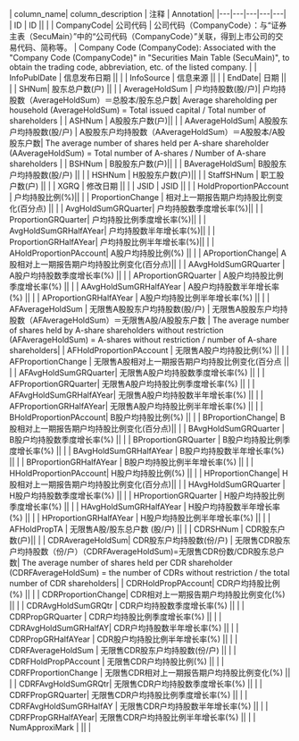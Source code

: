 | column_name| column_description | 注释 | Annotation|
|---|---|---|---|---|
| ID | ID || |
| CompanyCode| 公司代码 | 公司代码（CompanyCode）：与“证券主表（SecuMain）”中的“公司代码（CompanyCode）”关联，得到上市公司的交易代码、简称等。 | Company Code (CompanyCode): Associated with the "Company Code (CompanyCode)" in "Securities Main Table (SecuMain)", to obtain the trading code, abbreviation, etc. of the listed company. |
| InfoPublDate | 信息发布日期 || |
| InfoSource | 信息来源 || |
| EndDate| 日期 || |
| SHNum| 股东总户数(户) || |
| AverageHoldSum | 户均持股数(股/户)| 户均持股数（AverageHoldSum）＝总股本/股东总户数| Average shareholding per household (AverageHoldSum) = Total issued capital / Total number of shareholders |
| ASHNum | A股股东户数(户)|| |
| AAverageHoldSum| A股股东户均持股数(股/户) | A股股东户均持股数（AAverageHoldSum）＝A股股本/A股股东户数| The average number of shares held per A-share shareholder (AAverageHoldSum) = Total number of A-shares / Number of A-share shareholders |
| BSHNum | B股股东户数(户)|| |
| BAverageHoldSum| B股股东户均持股数(股/户) || |
| HSHNum | H股股东户数(户)|| |
| StaffSHNum | 职工股户数(户) || |
| XGRQ | 修改日期 || |
| JSID | JSID || |
| HoldProportionPAccount | 户均持股比例(%)|| |
| ProportionChange | 相对上一期报告期户均持股比例变化(百分点) || |
| AvgHoldSumGRQuarter| 户均持股数季度增长率(%)|| |
| ProportionGRQuarter| 户均持股比例季度增长率(%)|| |
| AvgHoldSumGRHalfAYear| 户均持股数半年增长率(%)|| |
| ProportionGRHalfAYear| 户均持股比例半年增长率(%)|| |
| AHoldProportionPAccount| A股户均持股比例(%) || |
| AProportionChange| A股相对上一期报告期户均持股比例变化(百分点)|| |
| AAvgHoldSumGRQuarter | A股户均持股数季度增长率(%) || |
| AProportionGRQuarter | A股户均持股比例季度增长率(%) || |
| AAvgHoldSumGRHalfAYear | A股户均持股数半年增长率(%) || |
| AProportionGRHalfAYear | A股户均持股比例半年增长率(%) || |
| AFAverageHoldSum | 无限售A股股东户均持股数(股/户) | 无限售A股股东户均持股数（AFAverageHoldSum）＝无限售A股/A股股东户数 | The average number of shares held by A-share shareholders without restriction (AFAverageHoldSum) = A-shares without restriction / number of A-share shareholders|
| AFHoldProportionPAccount | 无限售A股户均持股比例(%) || |
| AFProportionChange | 无限售A股相对上一期报告期户均持股比例变化(百分点 || |
| AFAvgHoldSumGRQuarter| 无限售A股户均持股数季度增长率(%) || |
| AFProportionGRQuarter| 无限售A股户均持股比例季度增长率(%) || |
| AFAvgHoldSumGRHalfAYear| 无限售A股户均持股数半年增长率(%) || |
| AFProportionGRHalfAYear| 无限售A股户均持股比例半年增长率(%) || |
| BHoldProportionPAccount| B股户均持股比例(%) || |
| BProportionChange| B股相对上一期报告期户均持股比例变化(百分点)|| |
| BAvgHoldSumGRQuarter | B股户均持股数季度增长率(%) || |
| BProportionGRQuarter | B股户均持股比例季度增长率(%) || |
| BAvgHoldSumGRHalfAYear | B股户均持股数半年增长率(%) || |
| BProportionGRHalfAYear | B股户均持股比例半年增长率(%) || |
| HHoldProportionPAccount| H股户均持股比例(%) || |
| HProportionChange| H股相对上一期报告期户均持股比例变化(百分点)|| |
| HAvgHoldSumGRQuarter | H股户均持股数季度增长率(%) || |
| HProportionGRQuarter | H股户均持股比例季度增长率(%) || |
| HAvgHoldSumGRHalfAYear | H股户均持股数半年增长率(%) || |
| HProportionGRHalfAYear | H股户均持股比例半年增长率(%) || |
| AFHoldPropTA | 无限售A股/股东总户数 (股/户) || |
| CDRSHNum | CDR股东户数(户)|| |
| CDRAverageHoldSum| CDR股东户均持股数(份/户) | 无限售CDR股东户均持股数（份/户）（CDRFAverageHoldSum)=无限售CDR份数/CDR股东总户数| The average number of shares held per CDR shareholder (CDRFAverageHoldSum) = the number of CDRs without restriction / the total number of CDR shareholders|
| CDRHoldPropPAccount| CDR户均持股比例(%) || |
| CDRProportionChange| CDR相对上一期报告期户均持股比例变化(%) || |
| CDRAvgHoldSumGRQtr | CDR户均持股数季度增长率(%) || |
| CDRPropGRQuarter | CDR户均持股比例季度增长率(%) || |
| CDRAvgHoldSumGRHalfAY| CDR户均持股数半年增长率(%) || |
| CDRPropGRHalfAYear | CDR股户均持股比例半年增长率(%) || |
| CDRFAverageHoldSum | 无限售CDR股东户均持股数(份/户) || |
| CDRFHoldPropPAccount | 无限售CDR户均持股比例(%) || |
| CDRFProportionChange | 无限售CDR相对上一期报告期户均持股比例变化(%) || |
| CDRFAvgHoldSumGRQtr| 无限售CDR户均持股数季度增长率(%) || |
| CDRFPropGRQuarter| 无限售CDR户均持股比例季度增长率(%) || |
| CDRFAvgHoldSumGRHalfAY | 无限售CDR户均持股数半年增长率(%) || |
| CDRFPropGRHalfAYear| 无限售CDR户均持股比例半年增长率(%) || |
| NumApproxiMark |  || |